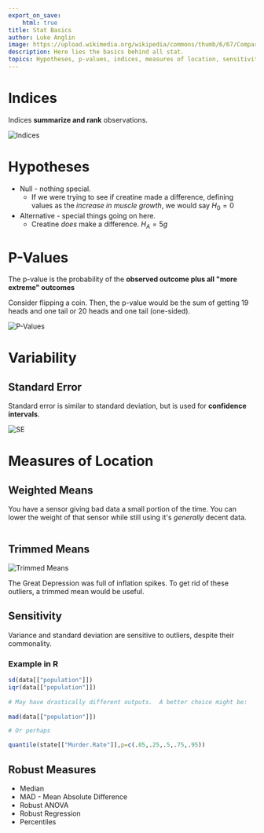 ```yaml
---
export_on_save: 
    html: true
title: Stat Basics 
author: Luke Anglin
image: https://upload.wikimedia.org/wikipedia/commons/thumb/6/67/Comparison_of_three_stock_indices_after_1975.svg/1200px-Comparison_of_three_stock_indices_after_1975.svg.png
description: Here lies the basics behind all stat.
topics: Hypotheses, p-values, indices, measures of location, sensitivity, robust measurements
---
```


# Indices 

Indices **summarize and rank** observations.  

![Indices](https://upload.wikimedia.org/wikipedia/commons/thumb/6/67/Comparison_of_three_stock_indices_after_1975.svg/1200px-Comparison_of_three_stock_indices_after_1975.svg.png)

# Hypotheses 

* Null - nothing special. 
    * If we were trying to see if creatine made a difference, defining values as the *increase in muscle growth*, we would say $H_0 = 0$
* Alternative - special things going on here. 
    * Creatine *does* make a difference.  $H_A = 5 g$

# P-Values 

The p-value is the probability of the **observed outcome plus all "more extreme" outcomes** 

Consider flipping a coin.  Then, the p-value would be the sum of getting 19 heads and one tail or 20 heads and one tail (one-sided). 

![P-Values](https://www.simplypsychology.org/p-value.png)

# Variability

## Standard Error 

Standard error is similar to standard deviation, but is used for **confidence intervals**.  

![SE](https://www.wallstreetmojo.com/wp-content/uploads/2019/12/Standard-Error.jpg)

# Measures of Location 

## Weighted Means 

You have a sensor giving bad data a small portion of the time.  You can lower the weight of that sensor while still using it's *generally* decent data. 

<!-- Weighted Mean Images  -->
<div class="row">
    <div class="col-6 thumb">
        <a class="thumbnail" href="#">
            <img class="img-responsive" src="https://www.mathsisfun.com/data/images/weighted-average-seesaw.svg" alt="">
        </a>
    </div>
    <div class="col-6 thumb">
        <a class="thumbnail" href="#">
            <img class="img-responsive" src="https://www.wikihow.com/images/thumb/5/56/Calculate-Weighted-Average-Step-3-Version-7.jpg/v4-460px-Calculate-Weighted-Average-Step-3-Version-7.jpg" alt="">
        </a>
    </div>
</div>

## Trimmed Means 

![Trimmed Means](https://images.slideplayer.com/27/9207184/slides/slide_6.jpg)

The Great Depression was full of inflation spikes.  To get rid of these outliers, a trimmed mean would be useful.  

## Sensitivity 

Variance and standard deviation are sensitive to outliers, despite their commonality.  

### Example in R 

```r
sd(data[["population"]])
iqr(data[["population"]])
                            
# May have drastically different outputs.  A better choice might be:
                            
mad(data[["population"]]) 

# Or perhaps

quantile(state[["Murder.Rate"]],p=c(.05,.25,.5,.75,.95))
```

## Robust Measures 

* Median 
* MAD - Mean Absolute Difference 
* Robust ANOVA 
* Robust Regression 
* Percentiles 


